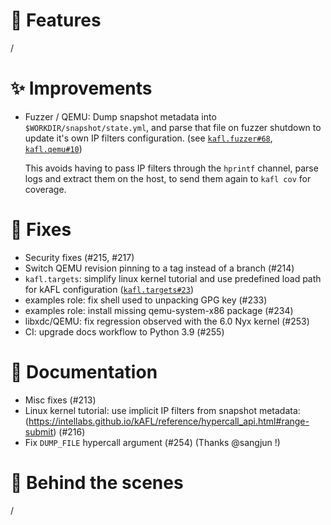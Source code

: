# 🌟 Features

/

# ✨ Improvements

- Fuzzer / QEMU:
  Dump snapshot metadata into `$WORKDIR/snapshot/state.yml`, and parse that file on fuzzer shutdown to update it's own IP filters configuration. (see [`kafl.fuzzer#68`](https://github.com/IntelLabs/kafl.fuzzer/pull/68), [`kafl.qemu#10`](https://github.com/IntelLabs/kafl.qemu/pull/10))

  This avoids having to pass IP filters through the `hprintf` channel, parse logs and extract them on the host, to send them again to `kafl cov` for coverage.

# 🔧 Fixes

- Security fixes (#215, #217)
- Switch QEMU revision pinning to a tag instead of a branch (#214)
- `kafl.targets`: simplify linux kernel tutorial and use predefined load path for kAFL configuration ([`kafl.targets#23`](https://github.com/IntelLabs/kafl.targets/pull/23))
- examples role: fix shell used to unpacking GPG key (#233)
- examples role: install missing qemu-system-x86 package (#234)
- libxdc/QEMU: fix regression observed with the 6.0 Nyx kernel (#253)
- CI: upgrade docs workflow to Python 3.9 (#255)

# 📖 Documentation

- Misc fixes (#213)
- Linux kernel tutorial: use implicit IP filters from snapshot metadata: (https://intellabs.github.io/kAFL/reference/hypercall_api.html#range-submit) (#216)
- Fix `DUMP_FILE` hypercall argument (#254) (Thanks @sangjun !)

# 🧰 Behind the scenes

/
